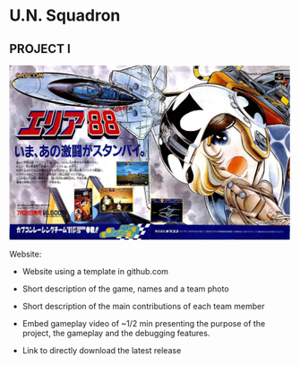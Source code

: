 # U.N. Squadron
## PROJECT I
 
![](https://raw.githubusercontent.com/JanAdell/Project-1/master/Wiki%20Contents/Art/Area-88-SFC-JP.jpg)

Website:
- Website using a template in github.com

- Short description of the game, names and a team photo

- Short description of the main contributions of each team member

- Embed gameplay video of ~1/2 min presenting the purpose of the project, the gameplay and
  the debugging features.

- Link to directly download the latest release
